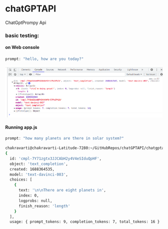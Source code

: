 # chatGPTAPI
ChatGptPrompy Api





### basic testing:



#### on Web console

#### 

```js
prompt: "hello, how are you today?"
```



![](Images/image-20230702225413799.png)







#### Running app.js

```js
prompt: "how many planets are there in solar system?"
```



```bash
chakravarti@chakravarti-Latitude-7280:~/GitHubRepos/chatGPTAPI/chatgptapi$ node src/app.js 
{
  id: 'cmpl-7Y71zgtx3JJCAbH2y4V4eSIduQpHF',
  object: 'text_completion',
  created: 1688364535,
  model: 'text-davinci-003',
  choices: [
    {
      text: '\n\nThere are eight planets in',
      index: 0,
      logprobs: null,
      finish_reason: 'length'
    }
  ],
  usage: { prompt_tokens: 9, completion_tokens: 7, total_tokens: 16 }
```

